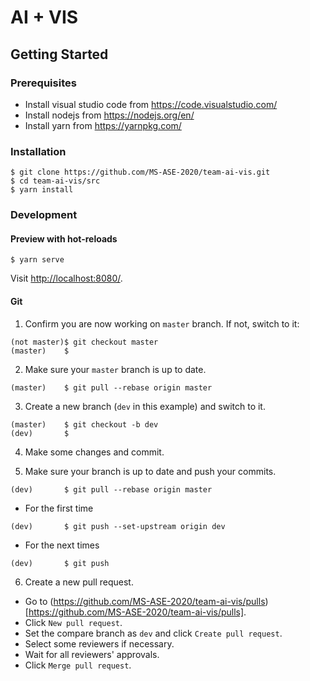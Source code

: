 # AI + VIS

## Getting Started

### Prerequisites

* Install visual studio code from https://code.visualstudio.com/
* Install nodejs from https://nodejs.org/en/ 
* Install yarn from https://yarnpkg.com/

### Installation

```shell
$ git clone https://github.com/MS-ASE-2020/team-ai-vis.git
$ cd team-ai-vis/src
$ yarn install
```

### Development

#### Preview with hot-reloads

```shell
$ yarn serve
```

Visit [http://localhost:8080/](http://localhost:8080/).

#### Git

1. Confirm you are now working on `master` branch. If not, switch to it:

```shell
(not master)$ git checkout master
(master)    $
```

2. Make sure your `master` branch is up to date.

```shell
(master)    $ git pull --rebase origin master
```

3. Create a new branch (`dev` in this example) and switch to it.

```shell
(master)    $ git checkout -b dev
(dev)       $
```

4. Make some changes and commit.

5. Make sure your branch is up to date and push your commits.

```shell
(dev)       $ git pull --rebase origin master
```

* For the first time

```shell
(dev)       $ git push --set-upstream origin dev
```

* For the next times

```shell
(dev)       $ git push
```

6. Create a new pull request.

* Go to (https://github.com/MS-ASE-2020/team-ai-vis/pulls)[https://github.com/MS-ASE-2020/team-ai-vis/pulls].
* Click `New pull request`.
* Set the compare branch as `dev` and click `Create pull request`.
* Select some reviewers if necessary.
* Wait for all reviewers' approvals.
* Click `Merge pull request`.
